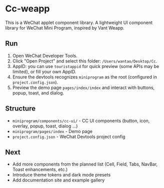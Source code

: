 # Cc-weapp

This is a WeChat applet component library. A lightweight UI component library for WeChat Mini Program, inspired by Vant Weapp.

## Run

1. Open WeChat Developer Tools.
2. Click "Open Project" and select this folder: `/Users/wantao/Desktop/Cc`.
3. AppID: you can use `touristappid` for quick preview (some APIs may be limited), or fill your own AppID.
4. Ensure the devtools recognizes `miniprogram` as the root (configured in `project.config.json`).
5. Preview the demo page `pages/index/index` and interact with buttons, popup, toast, and dialog.

## Structure

- `miniprogram/components/cc-ui/` - CC UI components (button, icon, overlay, popup, toast, dialog ...)
- `miniprogram/pages/index` - Demo page
- `project.config.json` - WeChat Devtools project config

## Next

- Add more components from the planned list (Cell, Field, Tabs, NavBar, Toast enhancements, etc.)
- Introduce theme tokens and dark mode presets
- Add documentation site and example gallery
